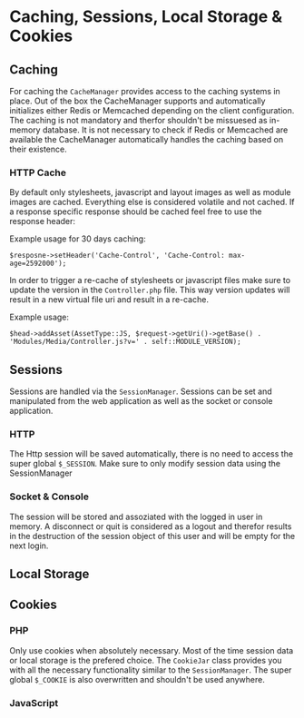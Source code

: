 # Caching, Sessions, Local Storage & Cookies

## Caching

For caching the `CacheManager` provides access to the caching systems in place. Out of the box the CacheManager supports and automatically initializes either Redis or Memcached depending on the client configuration. The caching is not mandatory and therfor shouldn't be missuesed as in-memory database. It is not necessary to check if Redis or Memcached are available the CacheManager automatically handles the caching based on their existence.

### HTTP Cache

By default only stylesheets, javascript and layout images as well as module images are cached. Everything else is considered volatile and not cached. If a response specific response should be cached feel free to use the response header:

Example usage for 30 days caching:

```
$resposne->setHeader('Cache-Control', 'Cache-Control: max-age=2592000');
```

In order to trigger a re-cache of stylesheets or javascript files make sure to update the version in the `Controller.php` file. This way version updates will result in a new virtual file uri and result in a re-cache.

Example usage:

```
$head->addAsset(AssetType::JS, $request->getUri()->getBase() . 'Modules/Media/Controller.js?v=' . self::MODULE_VERSION);
```

## Sessions

Sessions are handled via the `SessionManager`. Sessions can be set and manipulated from the web application as well as the socket or console application. 

### HTTP

The Http session will be saved automatically, there is no need to access the super global `$_SESSION`. Make sure to only modify session data using the SessionManager

### Socket & Console

The session will be stored and assoziated with the logged in user in memory. A disconnect or quit is considered as a logout and therefor results in the destruction of the session object of this user and will be empty for the next login.

## Local Storage


## Cookies

### PHP

Only use cookies when absolutely necessary. Most of the time session data or local storage is the prefered choice. The `CookieJar` class provides you with all the necessary functionality similar to the `SessionManager`. The super global `$_COOKIE` is also overwritten and shouldn't be used anywhere.

### JavaScript
